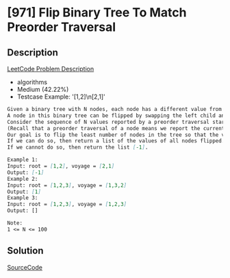 # [971] Flip Binary Tree To Match Preorder Traversal

## Description

[LeetCode Problem Description](https://leetcode.com/problems/flip-binary-tree-to-match-preorder-traversal/description/)

* algorithms
* Medium (42.22%)
* Testcase Example:  '[1,2]\n[2,1]'

```md
Given a binary tree with N nodes, each node has a different value from {1, ..., N}.
A node in this binary tree can be flipped by swapping the left child and the right child of that node.
Consider the sequence of N values reported by a preorder traversal starting from the root.  Call such a sequence of N values the voyage of the tree.
(Recall that a preorder traversal of a node means we report the current node's value, then preorder-traverse the left child, then preorder-traverse the right child.)
Our goal is to flip the least number of nodes in the tree so that the voyage of the tree matches the voyage we are given.
If we can do so, then return a list of the values of all nodes flipped.  You may return the answer in any order.
If we cannot do so, then return the list [-1].

Example 1:
Input: root = [1,2], voyage = [2,1]
Output: [-1]
Example 2:
Input: root = [1,2,3], voyage = [1,3,2]
Output: [1]
Example 3:
Input: root = [1,2,3], voyage = [1,2,3]
Output: []

Note:
1 <= N <= 100

```

## Solution

[SourceCode](./solution.js)